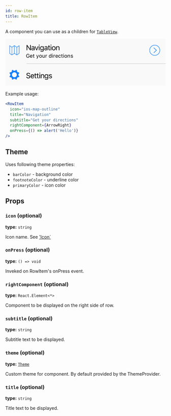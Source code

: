 ```yaml
---
id: row-item
title: RowItem
---
```


A component you can use as a children for [`TableView`](table-view.html).

![RowItem component](assets/row-item.png)

Example usage:
```jsx
<RowItem
  icon="ios-map-outline"
  title="Navigation"
  subtitle="Get your directions"
  rightComponent={ArrowRight}
  onPress={() => alert('Hello')}
/>
```

## Theme
Uses following theme properties:
- `barColor` - background color
- `footnoteColor` - underline color
- `primaryColor` - icon color

## Props

### `icon` (optional)
**type:** `string`

Icon name. See ['Icon`](icon.html)

### `onPress` (optional)
**type:** `() => void`

Inveked on RowItem's onPress event.

### `rightComponent` (optional)
**type:** `React.Element<*>`

Component to be displayed on the right side of row.

### `subtitle` (optional)
**type:** `string`

Subtitle text to be displayed.

### `theme` (optional)
**type:** [`Theme`](theme.html)

Custom theme for component. By default provided by the ThemeProvider.

### `title` (optional)
**type:** `string`

Title text to be displayed.
